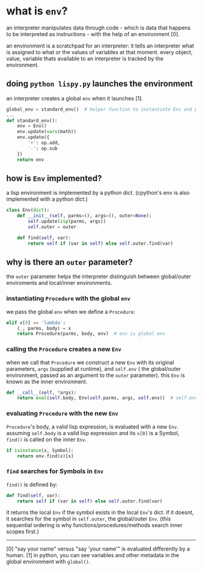 # what is `env`?
an interpreter manipulates data through code - which is data that happens to be interpreted as instructions - with the help of an environment [0].

an environment is a scratchpad for an interpreter: it tells an interpreter what is assigned to what or the values of variables at that moment. every object, value, variable thats available to an interpreter is tracked by the environment.

## doing `python lispy.py` launches the environment
an interpreter creates a global `env` when it launches [1].
```python
global_env = standard_env()  # helper function to instantiate Env and populate it with primitives
...
def standard_env():
    env = Env()
    env.update(vars(math))
    env.update({
        '+': op.add, 
        '-': op.sub      
    })
    return env
```

## how is `Env` implemented?
a lisp environment is implemented by a python dict. (cpython's env is also implemented with a python dict.)

```python
class Env(dict):
	def __init__(self, parms=(), args=(), outer=None):
        self.update(zip(parms, args))
        self.outer = outer

    def find(self, var):
        return self if (var in self) else self.outer.find(var)
```
## why is there an `outer` parameter?
the `outer` parameter helps the interpreter distinguish between global/outer enviroments and local/inner environments.

### instantiating `Procedure` with the global `env`
we pass the global `env` when we define a `Procedure`:
```python
elif x[0] == 'lambda':
	(_, parms, body) = x
	return Procedure(parms, body, env)  # env is global env
```

### calling the `Procedure` creates a new `Env`
when we call that `Procedure` we construct a new `Env` with its original parameters, `args` (supplied at runtime), and `self.env` ( the global/outer environment, passed as an argument to the `outer` parameter). this `Env` is known as the inner environment.
```python
def __call__(self, *args): 
	return eval(self.body, Env(self.parms, args, self.env))  # self.env is global/outer env, Env is the local/inner env
```

### evaluating `Procedure` with the new `Env`
`Procedure`'s body, a valid lisp expression, is evaluated with a new `Env`. assuming `self.body` is a valid lisp expression and its `x[0]` is a Symbol, `find()` is called on the inner `Env`.
```python
if isinstance(x, Symbol):
    return env.find(x)[x]
```

### `find` searches for Symbols in `Env`
`find()` is defined by:
```python
def find(self, var):
	return self if (var in self) else self.outer.find(var)
```
it returns the local `Env` if the symbol exists in the local `Env`'s dict. if it doesnt, it searches for the symbol in `self.outer`, the global/outer `Env`. (this sequential ordering is why functions/procedures/methods search inner scopes first.)

---
[0] "say your name" versus "say 'your name'" is evaluated differently by a human.
[1] in python, you can see variables and other metadata in the global environment with `global()`.